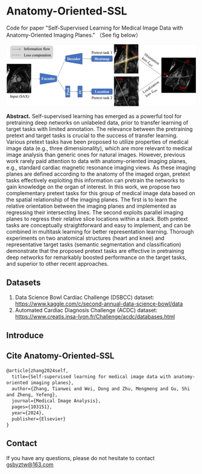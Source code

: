 # Anatomy-Oriented-SSL

Code for paper "Self-Supervised Learning for Medical Image Data with Anatomy-Oriented Imaging Planes." （See fig below）

![fig1](./fig/fig1.png)

**Abstract.** Self-supervised learning has emerged as a powerful tool for pretraining deep networks on unlabeled data, prior to transfer learning of target tasks with limited annotation.
The relevance between the pretraining pretext and target tasks is crucial to the success
of transfer learning. Various pretext tasks have been proposed to utilize properties of
medical image data (e.g., three dimensionality), which are more relevant to medical image analysis than generic ones for natural images. However, previous work rarely paid
attention to data with anatomy-oriented imaging planes, e.g., standard cardiac magnetic resonance imaging views. As these imaging planes are defined according to the
anatomy of the imaged organ, pretext tasks effectively exploiting this information can
pretrain the networks to gain knowledge on the organ of interest. In this work, we propose two complementary pretext tasks for this group of medical image data based on the
spatial relationship of the imaging planes. The first is to learn the relative orientation
between the imaging planes and implemented as regressing their intersecting lines. The
second exploits parallel imaging planes to regress their relative slice locations within a
stack. Both pretext tasks are conceptually straightforward and easy to implement, and
can be combined in multitask learning for better representation learning. Thorough experiments on two anatomical structures (heart and knee) and representative target tasks
(semantic segmentation and classification) demonstrate that the proposed pretext tasks
are effective in pretraining deep networks for remarkably boosted performance on the
target tasks, and superior to other recent approaches.

## Datasets

1.  Data Science Bowl Cardiac Challenge (DSBCC) dataset: https://www.kaggle.com/c/second-annual-data-science-bowl/data
2.  Automated Cardiac Diagnosis Challenge (ACDC) dataset: https://www.creatis.insa-lyon.fr/Challenge/acdc/databases.html

## Introduce



## Cite Anatomy-Oriented-SSL

```
@article{zhang2024self,
  title={Self-supervised learning for medical image data with anatomy-oriented imaging planes},
  author={Zhang, Tianwei and Wei, Dong and Zhu, Mengmeng and Gu, Shi and Zheng, Yefeng},
  journal={Medical Image Analysis},
  pages={103151},
  year={2024},
  publisher={Elsevier}
}
```

## Contact

If you have any questions, please do not hesitate to contact [gsbyztw@163.com](mailto:gsbyztw@163.com)
